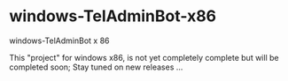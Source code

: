 # windows-TelAdminBot-x86
windows-TelAdminBot x 86

This "project" for windows x86, is not yet completely complete
but will be completed soon; Stay tuned on new releases ...
